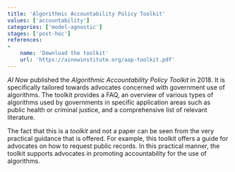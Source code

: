 ```yaml
---
title: 'Algorithmic Accountability Policy Toolkit'
values: ['accountability']
categories: ['model-agnostic']
stages: ['post-hoc']
references: 
- 
    name: 'Download the toolkit'
    url: 'https://ainowinstitute.org/aap-toolkit.pdf'
---
```


*AI Now* published the *Algorithmic Accountability Policy Toolkit* in 2018.
It is specifically tailored towards advocates concerned with government use of algorithms.
The toolkit provides a FAQ, an overview of various types of algorithms used by governments in specific application areas such as public health or criminal justice, and a comprehensive list of relevant literature.

The fact that this is a *toolkit* and not a paper can be seen from the very practical guidance that is offered.
For example, this toolkit offers a guide for advocates on how to request public records. 
In this practical manner, the toolkit supports advocates in promoting accountability for the use of algorithms.

